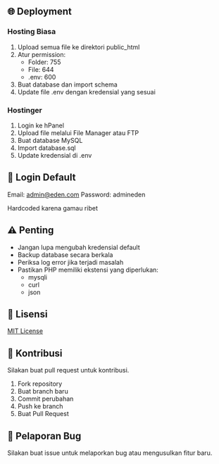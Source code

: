 
## 🌐 Deployment

### Hosting Biasa
1. Upload semua file ke direktori public_html
2. Atur permission:
   - Folder: 755
   - File: 644
   - .env: 600
3. Buat database dan import schema
4. Update file .env dengan kredensial yang sesuai

### Hostinger
1. Login ke hPanel
2. Upload file melalui File Manager atau FTP
3. Buat database MySQL
4. Import database.sql
5. Update kredensial di .env

## 👥 Login Default
Email: admin@eden.com
Password: admineden

Hardcoded karena gamau ribet


## ⚠️ Penting

- Jangan lupa mengubah kredensial default
- Backup database secara berkala
- Periksa log error jika terjadi masalah
- Pastikan PHP memiliki ekstensi yang diperlukan:
  - mysqli
  - curl
  - json

## 📄 Lisensi

[MIT License](LICENSE)

## 🤝 Kontribusi

Silakan buat pull request untuk kontribusi.

1. Fork repository
2. Buat branch baru
3. Commit perubahan
4. Push ke branch
5. Buat Pull Request

## 🐛 Pelaporan Bug

Silakan buat issue untuk melaporkan bug atau mengusulkan fitur baru.